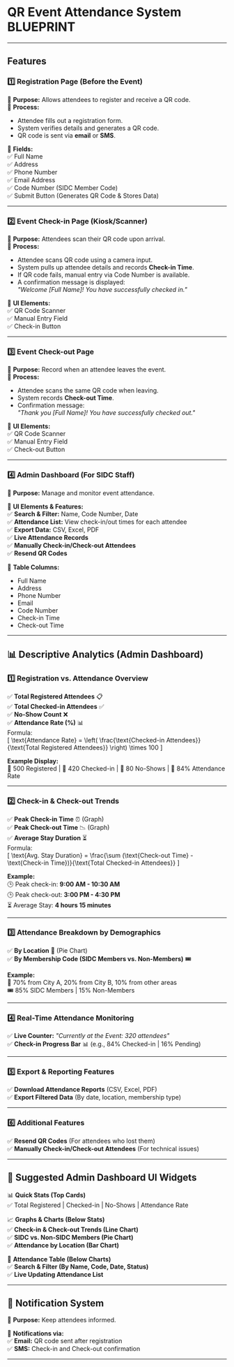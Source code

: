 # QR Event Attendance System BLUEPRINT

---

## Features

### 1️⃣ Registration Page (Before the Event)
📌 **Purpose:** Allows attendees to register and receive a QR code.  
📌 **Process:**  
- Attendee fills out a registration form.  
- System verifies details and generates a QR code.  
- QR code is sent via **email** or **SMS**.  

📌 **Fields:**  
✅ Full Name  
✅ Address  
✅ Phone Number  
✅ Email Address  
✅ Code Number (SIDC Member Code)  
✅ Submit Button (Generates QR Code & Stores Data)  

---

### 2️⃣ Event Check-in Page (Kiosk/Scanner)
📌 **Purpose:** Attendees scan their QR code upon arrival.  
📌 **Process:**  
- Attendee scans QR code using a camera input.  
- System pulls up attendee details and records **Check-in Time**.  
- If QR code fails, manual entry via Code Number is available.  
- A confirmation message is displayed:  
  _"Welcome [Full Name]! You have successfully checked in."_  

📌 **UI Elements:**  
✅ QR Code Scanner  
✅ Manual Entry Field  
✅ Check-in Button  

---

### 3️⃣ Event Check-out Page
📌 **Purpose:** Record when an attendee leaves the event.  
📌 **Process:**  
- Attendee scans the same QR code when leaving.  
- System records **Check-out Time**.  
- Confirmation message:  
  _"Thank you [Full Name]! You have successfully checked out."_  

📌 **UI Elements:**  
✅ QR Code Scanner  
✅ Manual Entry Field  
✅ Check-out Button  

---

### 4️⃣ Admin Dashboard (For SIDC Staff)
📌 **Purpose:** Manage and monitor event attendance.  

📌 **UI Elements & Features:**  
✅ **Search & Filter:** Name, Code Number, Date  
✅ **Attendance List:** View check-in/out times for each attendee  
✅ **Export Data:** CSV, Excel, PDF  
✅ **Live Attendance Records**  
✅ **Manually Check-in/Check-out Attendees**  
✅ **Resend QR Codes**  

📌 **Table Columns:**  
- Full Name  
- Address  
- Phone Number  
- Email  
- Code Number  
- Check-in Time  
- Check-out Time  

---

## 📊 Descriptive Analytics (Admin Dashboard)

### 1️⃣ Registration vs. Attendance Overview  
✅ **Total Registered Attendees** 📋  
✅ **Total Checked-in Attendees** ✅  
✅ **No-Show Count** ❌  
✅ **Attendance Rate (%)** 📊  
Formula:  
\[
\text{Attendance Rate} = \left( \frac{\text{Checked-in Attendees}}{\text{Total Registered Attendees}} \right) \times 100
\]  

**Example Display:**  
🔹 500 Registered | 🔹 420 Checked-in | 🔹 80 No-Shows | 🔹 84% Attendance Rate  

---

### 2️⃣ Check-in & Check-out Trends  
✅ **Peak Check-in Time** ⏰ (Graph)  
✅ **Peak Check-out Time** 📉 (Graph)  
✅ **Average Stay Duration** ⏳  
Formula:  
\[
\text{Avg. Stay Duration} = \frac{\sum (\text{Check-out Time} - \text{Check-in Time})}{\text{Total Checked-in Attendees}}
\]  

**Example:**  
🕒 Peak check-in: **9:00 AM - 10:30 AM**  
🕒 Peak check-out: **3:00 PM - 4:30 PM**  
⏳ Average Stay: **4 hours 15 minutes**  

---

### 3️⃣ Attendance Breakdown by Demographics  
✅ **By Location** 📍 (Pie Chart)  
✅ **By Membership Code (SIDC Members vs. Non-Members)** 🎟️  

**Example:**  
📍 70% from City A, 20% from City B, 10% from other areas  
🎟️ 85% SIDC Members | 15% Non-Members  

---

### 4️⃣ Real-Time Attendance Monitoring  
✅ **Live Counter:** _"Currently at the Event: 320 attendees"_  
✅ **Check-in Progress Bar** 📊 (e.g., 84% Checked-in | 16% Pending)  

---

### 5️⃣ Export & Reporting Features  
✅ **Download Attendance Reports** (CSV, Excel, PDF)  
✅ **Export Filtered Data** (By date, location, membership type)  

---

### 6️⃣ Additional Features  
✅ **Resend QR Codes** (For attendees who lost them)  
✅ **Manually Check-in/Check-out Attendees** (For technical issues)  

---

## 📌 Suggested Admin Dashboard UI Widgets  
📊 **Quick Stats (Top Cards)**  
✅ Total Registered | Checked-in | No-Shows | Attendance Rate  

📈 **Graphs & Charts (Below Stats)**  
✅ **Check-in & Check-out Trends (Line Chart)**  
✅ **SIDC vs. Non-SIDC Members (Pie Chart)**  
✅ **Attendance by Location (Bar Chart)**  

📌 **Attendance Table (Below Charts)**  
✅ **Search & Filter (By Name, Code, Date, Status)**  
✅ **Live Updating Attendance List**  

---

## 🔔 Notification System  
📌 **Purpose:** Keep attendees informed.  

📌 **Notifications via:**  
✅ **Email:** QR code sent after registration  
✅ **SMS:** Check-in and Check-out confirmation  

---
